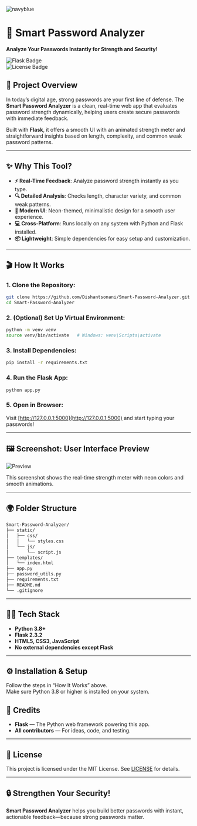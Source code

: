 
![navyblue](https://img.shields.io/badge/Status-Completed-%23000080)

# 🔐 Smart Password Analyzer  
**Analyze Your Passwords Instantly for Strength and Security!**

![Flask Badge](https://img.shields.io/badge/Flask-2.3.2-blue)  
![License Badge](https://img.shields.io/badge/License-MIT-green)

## 🌟 Project Overview

In today’s digital age, strong passwords are your first line of defense. The **Smart Password Analyzer** is a clean, real-time web app that evaluates password strength dynamically, helping users create secure passwords with immediate feedback.

Built with **Flask**, it offers a smooth UI with an animated strength meter and straightforward insights based on length, complexity, and common weak password patterns.

---

## ✨ Why This Tool?

- **⚡ Real-Time Feedback**: Analyze password strength instantly as you type.
- **🔍 Detailed Analysis**: Checks length, character variety, and common weak patterns.
- **🎨 Modern UI**: Neon-themed, minimalistic design for a smooth user experience.
- **💻 Cross-Platform**: Runs locally on any system with Python and Flask installed.
- **📦 Lightweight**: Simple dependencies for easy setup and customization.

---

## 🎬 How It Works

### 1. Clone the Repository:
```bash
git clone https://github.com/Dishantsonani/Smart-Password-Analyzer.git
cd Smart-Password-Analyzer
```

### 2. (Optional) Set Up Virtual Environment:
```bash
python -m venv venv
source venv/bin/activate   # Windows: venv\Scripts\activate
```

### 3. Install Dependencies:
```bash
pip install -r requirements.txt
```

### 4. Run the Flask App:
```bash
python app.py
```

### 5. Open in Browser:
Visit [http://127.0.0.1:5000](http://127.0.0.1:5000) and start typing your passwords!

---

## 🖼️ Screenshot: User Interface Preview

![Preview](./preview.png)

This screenshot shows the real-time strength meter with neon colors and smooth animations.

---

## 🌍 Folder Structure
```bash
Smart-Password-Analyzer/
├── static/
│   ├── css/
│   │   └── styles.css
│   └── js/
│       └── script.js
├── templates/
│   └── index.html
├── app.py
├── password_utils.py
├── requirements.txt
├── README.md
└── .gitignore
```

---

## 👨‍💻 Tech Stack

- **Python 3.8+**
- **Flask 2.3.2**
- **HTML5, CSS3, JavaScript**
- **No external dependencies except Flask**

---

## ⚙️ Installation & Setup

Follow the steps in “How It Works” above.  
Make sure Python 3.8 or higher is installed on your system.

## 👏 Credits

- **Flask** — The Python web framework powering this app.  
- **All contributors** — For ideas, code, and testing.

---

## 📄 License

This project is licensed under the MIT License. See [LICENSE](LICENSE) for details.

---

## 🔒 Strengthen Your Security!  
**Smart Password Analyzer** helps you build better passwords with instant, actionable feedback—because strong passwords matter.
